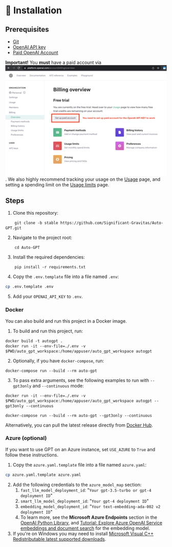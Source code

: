 # 💾 Installation

## Prerequisites
- [Git](https://git-scm.com/)
- [OpenAI API key](https://platform.openai.com/account/api-keys)
- [Paid OpenAI Account](https://platform.openai.com/account/billing/overview)

**Important!** You **must** have a paid account via ![OpenAI API > Billing](./docs/imgs/openai-api-key-billing-paid-account.png). We also highly recommend tracking your usage on the [Usage](https://platform.openai.com/account/usage) page, and setting a spending limit on the [Usage limits](https://platform.openai.com/account/billing/limits) page.

## Steps
1. Clone this repository:
``` shell
    git clone -b stable https://github.com/Significant-Gravitas/Auto-GPT.git
```

2. Navigate to the project root:
``` shell
    cd Auto-GPT
```

3. Install the required dependencies:

``` shell
    pip install -r requirements.txt
```

4. Copy the `.env.template` file into a file named `.env`: 
```bash
cp .env.template .env
```

5. Add your `OPENAI_API_KEY` to `.env`.

### Docker

You can also build and run this project in a Docker image.

1. To build and run this project, run:
``` shell
docker build -t autogpt .
docker run -it --env-file=./.env -v $PWD/auto_gpt_workspace:/home/appuser/auto_gpt_workspace autogpt
```

2. Optionally, if you have `docker-compose`, run:
``` shell
docker-compose run --build --rm auto-gpt
```

3. To pass extra arguments, see the following examples to run with `--gpt3only` and `--continuous` mode:
``` shell
docker run -it --env-file=./.env -v $PWD/auto_gpt_workspace:/home/appuser/auto_gpt_workspace autogpt --gpt3only --continuous
```

``` shell
docker-compose run --build --rm auto-gpt --gpt3only --continuous
```

Alternatively, you can pull the latest release directly from [Docker Hub](https://hub.docker.com/r/significantgravitas/auto-gpt).


### Azure (optional)
If you want to use GPT on an Azure instance, set `USE_AZURE` to `True` and follow these instructions.

1. Copy the `azure.yaml.template` file into a file named `azure.yaml`: 
```bash
cp azure.yaml.template azure.yaml
```
2. Add the following credentials to the `azure_model_map` section:
   1. `fast_llm_model_deployment_id`: "`Your gpt-3.5-turbo or gpt-4 deployment ID`"
   2. `smart_llm_model_deployment_id`: "`Your gpt-4 deployment ID`"
   3. `embedding_model_deployment_id`: "`Your text-embedding-ada-002 v2 deployment ID`"
   4. To learn more, see the **Microsoft Azure Endpoints** section in the [OpenAI Python Library](https://pypi.org/project/openai/), and [Tutorial: Explore Azure OpenAI Service embeddings and document search](https://learn.microsoft.com/en-us/azure/cognitive-services/openai/tutorials/embeddings?tabs=command-line) for the embedding model.
3. If you're on Windows you may need to install [Microsoft Visual C++ Redistributable latest supported downloads](https://learn.microsoft.com/en-us/cpp/windows/latest-supported-vc-redist?view=msvc-170).
